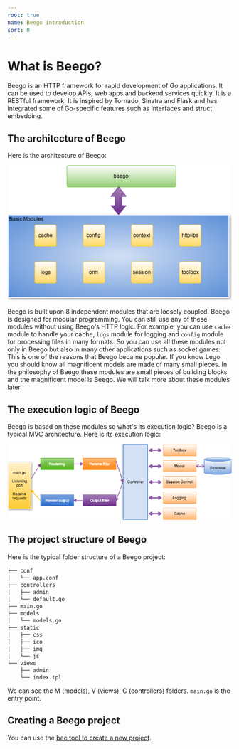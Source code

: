 ```yaml
---
root: true
name: Beego introduction
sort: 0
---
```


# What is Beego?

Beego is an HTTP framework for rapid development of Go applications. It can be used to develop APIs, web apps and backend services quickly. It is a RESTful framework.  It is inspired by Tornado, Sinatra and Flask and has integrated some of Go-specific features such as interfaces and struct embedding.

## The architecture of Beego

Here is the architecture of Beego:

![](../images/architecture.png)

Beego is built upon 8 independent modules that are loosely coupled. Beego is designed for modular programming. You can still use any of these modules without using Beego's HTTP logic. For example, you can use `cache` module to handle your cache, `logs` module for logging and `config` module for processing files in many formats. So you can use all these modules not only in Beego but also in many other applications such as socket games. This is one of the reasons that Beego became popular. If you know Lego you should know all magnificent models are made of many small pieces. In the philosophy of Beego these modules are small pieces of building blocks and the magnificent model is Beego. We will talk more about these modules later.

## The execution logic of Beego

Beego is based on these modules so what's its execution logic? Beego is
a typical MVC architecture. Here is its execution logic:

![](../images/flow.png)

## The project structure of Beego

Here is the typical folder structure of a Beego project:

```
├── conf
│   └── app.conf
├── controllers
│   ├── admin
│   └── default.go
├── main.go
├── models
│   └── models.go
├── static
│   ├── css
│   ├── ico
│   ├── img
│   └── js
└── views
    ├── admin
    └── index.tpl
```

We can see the M (models), V (views), C (controllers) folders. `main.go` is the entry point.

## Creating a Beego project

You can use the [bee tool to create a new project](../install/bee.md).

